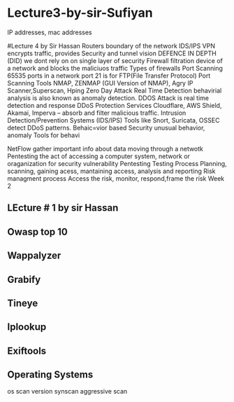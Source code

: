 # Lecture3-by-sir-Sufiyan
IP addresses, mac addresses 

#Lecture 4 by Sir Hassan
Routers
    boundary of the network
IDS/IPS
VPN
    encrypts traffic, provides Security and tunnel vision
DEFENCE IN DEPTH (DID)
    we dont rely on on single layer of security
Firewall
    filtration device of a network and blocks the maliciuos traffic 
Types of firewalls
Port Scanning
65535 ports in a network
port 21 is for FTP(File Transfer Protocol)
Port Scanning Tools
NMAP, ZENMAP (GUI Version of NMAP), Agry IP Scanner,Superscan, Hping
Zero Day Attack
Real Time Detection
    behavirial analysis is also known as anomaly detection. DDOS Attack is real time detection and response
DDoS Protection Services
    Cloudflare, AWS Shield, Akamai, Imperva – absorb and filter malicious traffic.
    Intrusion Detection/Prevention Systems (IDS/IPS)
    Tools like Snort, Suricata, OSSEC detect DDoS patterns.
Behaic=vior based Security
    unusual behavior, anomaly
Tools for behavi

NetFlow
gather important info about data moving through a netwotk
Pentesting 
    the act of accessing a computer system, network or oraganization for security vulnerability
Pentesting Testing Process 
Planning, scanning, gaining acess, mantaining access, analysis and reporting
Risk managment process
    Access the risk, monitor, respond,frame the risk
Week 2 
## LEcture # 1 by sir Hassan
## Owasp top 10
## Wappalyzer
## Grabify
## Tineye
## Iplookup
## Exiftools

## Operating Systems

os scan 
version
synscan
aggressive scan
